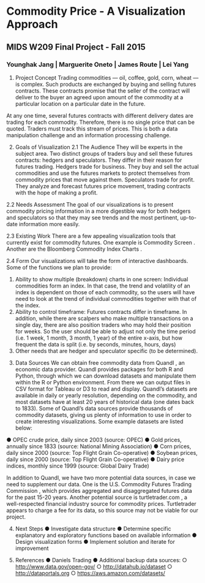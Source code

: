 # Commodity Price - A Visualization Approach
## MIDS W209 Final Project - Fall 2015
### Younghak Jang | Marguerite Oneto | James Route | Lei Yang

1. Project Concept
Trading commodities — oil, coffee, gold, corn, wheat — is complex. Such products are
exchanged by buying and selling futures contracts. These contracts promise that the seller of
the contract will deliver to the buyer an agreed upon amount of the commodity at a particular
location on a particular date in the future.

At any one time, several futures contracts with different delivery dates are trading for each
commodity. Therefore, there is no single price that can be quoted. Traders must track this
stream of prices. This is both a data manipulation challenge and an information processing
challenge.

2. Goals of Visualization
2.1 The Audience
They will be experts in the subject area. Two distinct groups of traders buy and sell these
futures contracts: hedgers and speculators. They differ in their reason for futures trading.
Hedgers trade for business. They buy and sell the actual commodities and use the futures
markets to protect themselves from commodity prices that move against them. Speculators
trade for profit. They analyze and forecast futures price movement, trading contracts with the
hope of making a profit.

2.2 Needs Assessment
The goal of our visualizations is to present commodity pricing information in a more digestible
way for both hedgers and speculators so that they may see trends and the most pertinent,
up-to-date information more easily.

2.3 Existing Work
There are a few appealing visualization tools that currently exist for commodity futures. One
example is Commodity Screen . Another are the Bloomberg Commodity Index Charts .

2.4 Form
Our visualizations will take the form of interactive dashboards. Some of the functions we plan
to provide:
1) Ability to show multiple (breakdown) charts in one screen: Individual commodities form
an index. In that case, the trend and volatility of an index is dependent on those of each
commodity, so the users will have need to look at the trend of individual commodities
together with that of the index.
2) Ability to control timeframe: Futures contracts differ in timeframe. In addition, while
there are scalpers who make multiple transactions on a single day, there are also
position traders who may hold their position for weeks. So the user should be able to 
adjust not only the time period (i.e. 1 week, 1 month, 3 month, 1 year) of the entire
x-axis, but how frequent the data is split (i.e. by seconds, minutes, hours, days)
3) Other needs that are hedger and speculator specific (to be determined).

3. Data Sources
We can obtain free commodity data from Quandl , an economic data provider. Quandl provides
packages for both R and Python, through which we can download datasets and manipulate
them within the R or Python environment. From there we can output files in CSV format for
Tableau or D3 to read and display.
Quandl’s datasets are available in daily or yearly resolution, depending on the commodity, and
most datasets have at least 20 years of historical data (one dates back to 1833). Some of
Quandl’s data sources provide thousands of commodity datasets, giving us plenty of
information to use in order to create interesting visualizations. Some example datasets are
listed below:

● OPEC crude price, daily since 2003 (source: OPEC)
● Gold prices, annually since 1833 (source: National Mining Association)
● Corn prices, daily since 2000 (source: Top Flight Grain Co-operative)
● Soybean prices, daily since 2000 (source: Top Flight Grain Co-operative)
● Dairy price indices, monthly since 1999 (source: Global Dairy Trade)

In addition to Quandl, we have two more potential data sources, in case we need to
supplement our data. One is the U.S. Commodity Futures Trading Commission , which provides
aggregated and disaggregated futures data for the past 15-20 years. Another potential source is
turtletrader.com , a well-respected financial industry source for commodity prices. Turtletrader
appears to charge a fee for its data, so this source may not be viable for our project.

4. Next Steps
● Investigate data structure
● Determine specific explanatory and exploratory functions based on available
information
● Design visualization forms
● Implement solution and iterate for improvement

5. References
● Daniels Trading
● Additional backup data sources:
○ http://www.data.gov/open-gov/
○ http://datahub.io/dataset
○ http://dataportals.org
○ https://aws.amazon.com/datasets/




